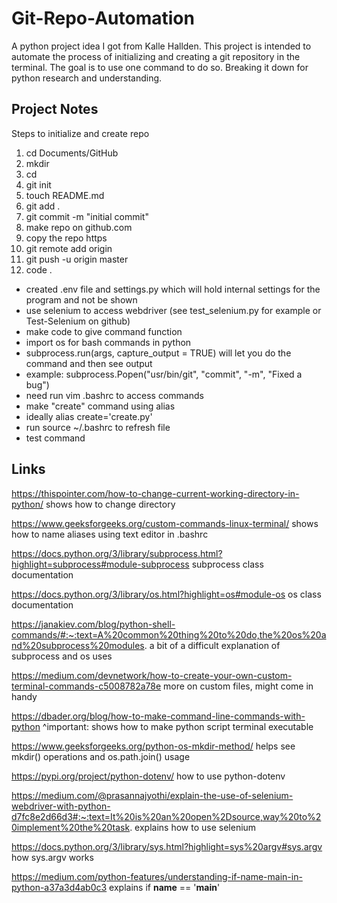 # Git-Repo-Automation

A python project idea I got from Kalle Hallden. This project is intended to automate the process of initializing and creating a git repository in the terminal. The goal is to use one command to do so.
Breaking it down for python research and understanding.


## Project Notes

Steps to initialize and create repo
1) cd Documents/GitHub
2) mkdir <folder name> 
3) cd <folder>
4) git init
5) touch README.md
6) git add .
7) git commit -m "initial commit"
8) make repo on github.com
9) copy the repo https
10) git remote add origin <https>
11) git push -u origin master
12) code .

- created .env file and settings.py which will hold internal settings for the program and not be shown
- use selenium to access webdriver (see test_selenium.py for example or Test-Selenium on github)
- make code to give command function
- import os for bash commands in python 
- subprocess.run(args, capture_output = TRUE) will let you do the command and then see output
- example: subprocess.Popen("usr/bin/git", "commit", "-m", "Fixed a bug")
- need run vim .bashrc to access commands
- make "create" command using  alias
- ideally alias create='create.py'
- run source ~/.bashrc to refresh file
- test command

## Links

https://thispointer.com/how-to-change-current-working-directory-in-python/
shows how to change directory

https://www.geeksforgeeks.org/custom-commands-linux-terminal/
shows how to name aliases using text editor in .bashrc

https://docs.python.org/3/library/subprocess.html?highlight=subprocess#module-subprocess
subprocess class documentation

https://docs.python.org/3/library/os.html?highlight=os#module-os
os class documentation

https://janakiev.com/blog/python-shell-commands/#:~:text=A%20common%20thing%20to%20do,the%20os%20and%20subprocess%20modules.
a bit of a difficult explanation of subprocess and os uses

https://medium.com/devnetwork/how-to-create-your-own-custom-terminal-commands-c5008782a78e
more on custom files, might come in handy

https://dbader.org/blog/how-to-make-command-line-commands-with-python
^important: shows how to make python script terminal executable

https://www.geeksforgeeks.org/python-os-mkdir-method/
helps see mkdir() operations and os.path.join() usage

https://pypi.org/project/python-dotenv/
how to use python-dotenv

https://medium.com/@prasannajyothi/explain-the-use-of-selenium-webdriver-with-python-d7fc8e2d66d3#:~:text=It%20is%20an%20open%2Dsource,way%20to%20implement%20the%20task.
explains how to use selenium

https://docs.python.org/3/library/sys.html?highlight=sys%20argv#sys.argv
how sys.argv works

https://medium.com/python-features/understanding-if-name-main-in-python-a37a3d4ab0c3
explains if __name__ == '__main__' 